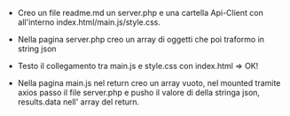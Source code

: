  - Creo un file readme.md un server.php e una cartella Api-Client con all'interno index.html/main.js/style.css.

- Nella pagina server.php creo un array di oggetti che poi traformo in string json

- Testo il collegamento tra main.js e style.css con index.html => OK!

- Nella pagina main.js nel return creo un array vuoto, nel mounted tramite axios passo il file server.php e pusho il valore di della stringa json, results.data nell' array del return.